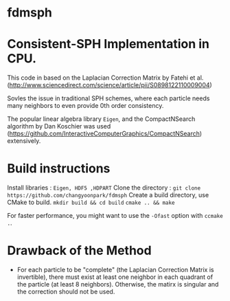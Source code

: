 # fdmsph

# Consistent-SPH Implementation in CPU.


This code in based on the Laplacian Correction Matrix by Fatehi et al.
(http://www.sciencedirect.com/science/article/pii/S0898122110009004)

Sovles the issue in traditional SPH schemes, where each particle needs many neighbors to even provide 0th order consistency.

The popular linear algebra library `Eigen`, and the CompactNSearch algorithm by Dan Koschier was used (https://github.com/InteractiveComputerGraphics/CompactNSearch) extensively.

# Build instructions
Install libraries : 
``Eigen, HDF5 ,HDPART``
Clone the directory :
``git clone https://github.com/changyoonpark/fdmsph``
Create a build directory, use CMake to build.
``mkdir build && cd build``
``cmake .. && make``

For faster performance, you might want to use the `-Ofast` option with `ccmake .`.

# Drawback of the Method
- For each particle to be "complete" (the Laplacian Correction Matrix is invertible), there must exist at least one neighbor in each quadrant of the particle (at least 8 neighbors). Otherwise, the matirx is singular and the correction should not be used.



